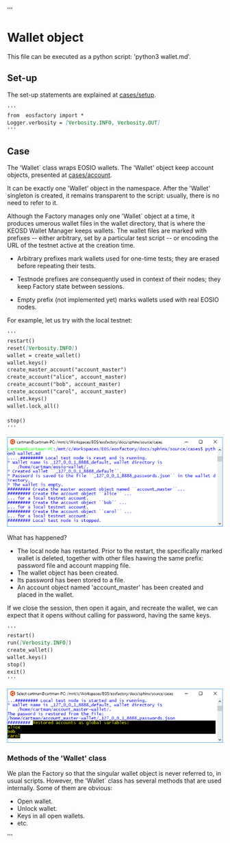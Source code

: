 '''
# Wallet object

This file can be executed as a python script: 'python3 wallet.md'.

## Set-up

The set-up statements are explained at <a href="setup.html">cases/setup</a>.

```md
'''
from  eosfactory import *
Logger.verbosity = [Verbosity.INFO, Verbosity.OUT]
'''
```

## Case

The 'Wallet` class wraps EOSIO wallets. The 'Wallet' object keep account 
objects, presented at <a href="account.html">cases/account</a>.

It can be exactly one 'Wallet' object in the namespace. After the 'Wallet' 
singleton is created, it remains transparent to the script: usually, there 
is no need to refer to it.

Although the Factory manages only one 'Wallet` object at a time, it produces umerous wallet files in the wallet directory, that is where the KEOSD Wallet Manager keeps wallets. The wallet files are marked with prefixes -- either arbitrary, set by a particular test script -- or encoding the URL of the testnet active at the creation time.

*   Arbitrary prefixes mark wallets used for one-time tests; they are erased before repeating their tests.

*   Testnode prefixes are consequently used in context of their nodes; they keep Factory state between sessions.

*   Empty prefix (not implemented yet) marks wallets used with real EOSIO nodes.

For example, let us try with the local testnet:
```md
'''
restart()
reset([Verbosity.INFO])
wallet = create_wallet()
wallet.keys()
create_master_account("account_master")
create_account("alice", account_master)
create_account("bob", account_master)
create_account("carol", account_master)
wallet.keys()
wallet.lock_all()

stop()
'''
```
<img src="wallet_images/local_wallet.png" 
    onerror="this.src='../../../source/cases/wallet_images/local_wallet.png'"   
    width="720px"/>

What has happened?

* The local node has restarted. Prior to the restart, the specifically marked wallet is deleted, together with other files hawing the same prefix: password file and account mapping file.
* The wallet object has been created.
* Its password has been stored to a file.
* An account object named 'account_master' has been created and placed in
    the wallet.

If we close the session, then open it again, and recreate the wallet, we can
expect that it opens without calling for password, having the same keys.

```md
'''
restart()
run([Verbosity.INFO])
create_wallet()
wallet.keys()   
stop()
exit()
'''
```

<img src="wallet_images/local_wallet_reopen.png" 
    onerror="this.src='../../../source/cases/wallet_images/local_wallet_reopen.png'" 
    width="720px"/>

### Methods of the 'Wallet' class

We plan the Factory so that the singular wallet object is never referred to, in
usual scripts. However, the 'Wallet` class has several methods that are used
internally. Some of them are obvious:

* Open wallet.
* Unlock wallet.
* Keys in all open wallets.
* etc.

'''

